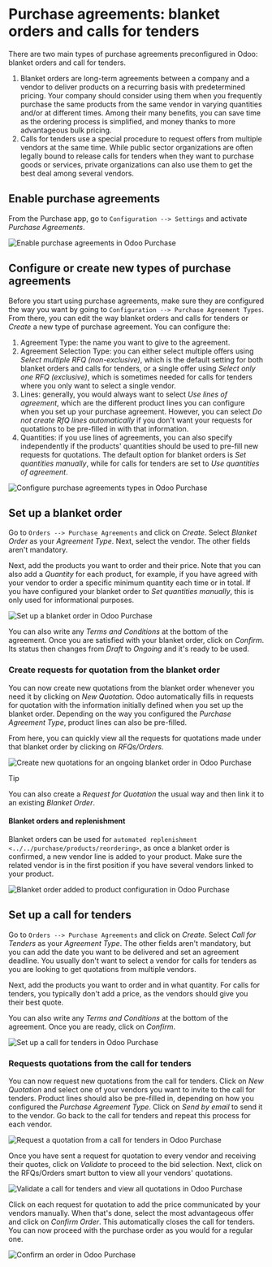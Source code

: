 # Purchase agreements: blanket orders and calls for tenders

There are two main types of purchase agreements preconfigured in Odoo:
blanket orders and call for tenders.

1.  Blanket orders are long-term agreements between a company and a
    vendor to deliver products on a recurring basis with predetermined
    pricing. Your company should consider using them when you frequently
    purchase the same products from the same vendor in varying
    quantities and/or at different times. Among their many benefits, you
    can save time as the ordering process is simplified, and money
    thanks to more advantageous bulk pricing.
2.  Calls for tenders use a special procedure to request offers from
    multiple vendors at the same time. While public sector organizations
    are often legally bound to release calls for tenders when they want
    to purchase goods or services, private organizations can also use
    them to get the best deal among several vendors.

## Enable purchase agreements

From the Purchase app, go to `Configuration --> Settings` and activate
*Purchase Agreements*.

![Enable purchase agreements in Odoo
Purchase](agreements/agreements-enable-purchase-agreements.png)

## Configure or create new types of purchase agreements

Before you start using purchase agreements, make sure they are
configured the way you want by going to `Configuration --> Purchase
Agreement Types`. From there, you can edit the way blanket orders and
calls for tenders or *Create* a new type of purchase agreement. You can
configure the:

1.  Agreement Type: the name you want to give to the agreement.
2.  Agreement Selection Type: you can either select multiple offers
    using *Select multiple RFQ (non-exclusive)*, which is the default
    setting for both blanket orders and calls for tenders, or a single
    offer using *Select only one RFQ (exclusive)*, which is sometimes
    needed for calls for tenders where you only want to select a single
    vendor.
3.  Lines: generally, you would always want to select *Use lines of
    agreement*, which are the different product lines you can configure
    when you set up your purchase agreement. However, you can select *Do
    not create RfQ lines automatically* if you don't want your requests
    for quotations to be pre-filled in with that information.
4.  Quantities: if you use lines of agreements, you can also specify
    independently if the products' quantities should be used to pre-fill
    new requests for quotations. The default option for blanket orders
    is *Set quantities manually*, while for calls for tenders are set to
    *Use quantities of agreement*.

![Configure purchase agreements types in Odoo
Purchase](agreements/agreements-configure-types.png)

## Set up a blanket order

Go to `Orders --> Purchase Agreements` and click on *Create*. Select
*Blanket Order* as your *Agreement Type*. Next, select the vendor. The
other fields aren't mandatory.

Next, add the products you want to order and their price. Note that you
can also add a *Quantity* for each product, for example, if you have
agreed with your vendor to order a specific minimum quantity each time
or in total. If you have configured your blanket order to *Set
quantities manually*, this is only used for informational purposes.

![Set up a blanket order in Odoo
Purchase](agreements/agreements-set-blanket-order.png)

You can also write any *Terms and Conditions* at the bottom of the
agreement. Once you are satisfied with your blanket order, click on
*Confirm*. Its status then changes from *Draft* to *Ongoing* and it's
ready to be used.

### Create requests for quotation from the blanket order

You can now create new quotations from the blanket order whenever you
need it by clicking on *New Quotation*. Odoo automatically fills in
requests for quotation with the information initially defined when you
set up the blanket order. Depending on the way you configured the
*Purchase Agreement Type*, product lines can also be pre-filled.

From here, you can quickly view all the requests for quotations made
under that blanket order by clicking on *RFQs/Orders*.

![Create new quotations for an ongoing blanket order in Odoo
Purchase](agreements/agreements-ongoing-blanket-order.png)

<div class="tip">

<div class="title">

Tip

</div>

You can also create a *Request for Quotation* the usual way and then
link it to an existing *Blanket Order*.

</div>

#### Blanket orders and replenishment

Blanket orders can be used for `automated replenishment
<../../purchase/products/reordering>`, as once a blanket order is
confirmed, a new vendor line is added to your product. Make sure the
related vendor is in the first position if you have several vendors
linked to your product.

![Blanket order added to product configuration in Odoo
Purchase](agreements/agreements-blanket-order-replenishment.png)

## Set up a call for tenders

Go to `Orders --> Purchase Agreements` and click on *Create*. Select
*Call for Tenders* as your *Agreement Type*. The other fields aren't
mandatory, but you can add the date you want to be delivered and set an
agreement deadline. You usually don't want to select a vendor for calls
for tenders as you are looking to get quotations from multiple vendors.

Next, add the products you want to order and in what quantity. For calls
for tenders, you typically don't add a price, as the vendors should give
you their best quote.

You can also write any *Terms and Conditions* at the bottom of the
agreement. Once you are ready, click on *Confirm*.

![Set up a call for tenders in Odoo
Purchase](agreements/agreements-set-call-for-tenders.png)

### Requests quotations from the call for tenders

You can now request new quotations from the call for tenders. Click on
*New Quotation* and select one of your vendors you want to invite to the
call for tenders. Product lines should also be pre-filled in, depending
on how you configured the *Purchase Agreement Type*. Click on *Send by
email* to send it to the vendor. Go back to the call for tenders and
repeat this process for each vendor.

![Request a quotation from a call for tenders in Odoo
Purchase](agreements/agreements-request-quotation.png)

Once you have sent a request for quotation to every vendor and receiving
their quotes, click on *Validate* to proceed to the bid selection. Next,
click on the RFQs/Orders smart button to view all your vendors'
quotations.

![Validate a call for tenders and view all quotations in Odoo
Purchase](agreements/agreements-validate-call-for-tenders.png)

Click on each request for quotation to add the price communicated by
your vendors manually. When that's done, select the most advantageous
offer and click on *Confirm Order*. This automatically closes the call
for tenders. You can now proceed with the purchase order as you would
for a regular one.

![Confirm an order in Odoo
Purchase](agreements/agreements-confirm-order.png)
